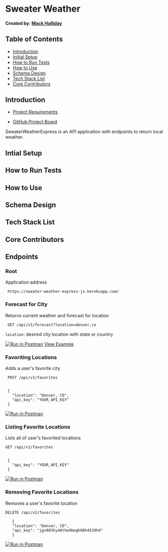 

# Sweater Weather
#### Created by: [Mack Halliday](https://github.com/MackHalliday)

## Table of Contents 
 *  [Introduction]()
 *  [Initial Setup]()
 *  [How to Run Tests]()
 *  [How to Use]()
 *  [Schema Design]()
 *  [Tech Stack List]()
 *  [Core Contributors]()

## Introduction

* [Project Requirements](https://backend.turing.io/module4/projects/express_sweater_weather/express_sweater_weather_spec)

* [GitHub Project Board](https://github.com/MackHalliday/sweater_weather_express/projects/2)

 SweaterWeatherExpress is an API application with endpoints to return local weather.
 
 ## Intial Setup 
 
 ## How to Run Tests
 
 ## How to Use
 
 ## Schema Design 
 
 ## Tech Stack List
 
 ## Core Contributors

 ## Endpoints

### Root 
Application address

``` https://sweater-weather-express-js.herokuapp.com/```

### Forecast for City
Returns current weather and forecast for location

``` GET /api/v1/forecast?location=denver,co```

```location```: desired city location with state or country

[![Run in Postman](https://run.pstmn.io/button.svg)]()
[View Example](https://sweater-weather-express-js.herokuapp.com/api/v1/forecast?location=denver,co)

### Favoriting Locations

  Adds a user's favorite city

  ``` POST /api/v1/favorites```
  ``` body:

   {
     "location": "Denver, CO",
     "api_key": "YOUR_API_KEY"
   }
```
[![Run in Postman](https://run.pstmn.io/button.svg)]()

### Listing Favorite Locations

Lists all of user's favorited locations

  ```GET /api/v1/favorites```
  
  ``` body:

   {
     "api_key": "YOUR_API_KEY"
   } 
   ```
 
[![Run in Postman](https://run.pstmn.io/button.svg)]()

### Removing Favorite Locations

 Removes a user's favorite location
  
  ```DELETE /api/v1/favorites```
  
  ``` body 
     {
     "location": "Denver, CO",
     "api_key": "jgn983hy48thw9begh98h4539h4"
     }
  ```
  
  [![Run in Postman](https://run.pstmn.io/button.svg)]()
  
